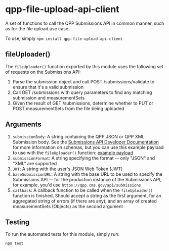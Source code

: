 # qpp-file-upload-api-client
A set of functions to call the QPP Submissions API in common manner, such as for the file upload use case.

To use, simply `npm install qpp-file-upload-api-client`

## fileUploader()
The `fileUploader()` function exported by this module uses the following set of requests on the Submissions API:

1. Parse the submission object and call POST /submissions/validate to ensure that it's a valid submission
1. Call GET /submissions with query parameters to find any matching submission and measurementSets
1. Given the result of GET /submissions, determine whether to PUT or POST measurementSets from the file being uploaded

Arguments
---------

1. `submissionBody`: A string containing the QPP JSON or QPP XML Submission body. See the [Submissions API Developer Documentation](cmsgov.github.io/qpp-submissions-docs) for more information on schemas, but you can use this example payload to use with the `fileUploader()` function: [example payload](https://gist.github.com/samskeller/0eeb89ead1ddb189236593e2a9aa1034)
1. `submissionFormat`: A string specifying the format -- only "JSON" and "XML" are supported
1. `JWT`: A string with the user's JSON Web Token (JWT)
1. `baseSubmissionURL`: A string with the base URL to be used to specify the Submissions API -- for the production instance of the Submissions API, for example, you'd use `https://qpp.cms.gov/api/submissions`
1. `callback`: A callback function to be called when the `fileUploader()` function is finished. Should accept a string as the first argument, for an aggregated string of errors (if there are any), and an array of created measurementSets (Objects) as the second argument

## Testing
To run the automated tests for this module, simply run:

```bash
npm test
```
